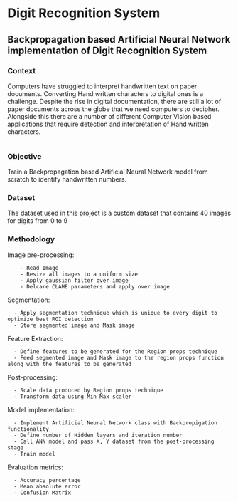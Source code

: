# Digit Recognition System 

## Backpropagation based Artificial Neural Network implementation of Digit Recognition System

### Context 
Computers have struggled to interpret handwritten text on paper documents. Converting Hand written characters to digital ones is a challenge. Despite the rise in digital documentation, there are still a lot of paper documents across the globe that we need computers to decipher. Alongside this there are a number of different Computer Vision based applications that require detection and interpretation of Hand written characters. 

```
```

### Objective 
Train a Backpropagation based Artificial Neural Network model from scratch to identify handwritten numbers. 

### Dataset
The dataset used in this project is a custom dataset that contains 40 images for digits from 0 to 9 

### Methodology

Image pre-processing: 
      
        - Read Image 
        - Resize all images to a uniform size 
        - Apply gaussian filter over image
        - Delcare CLAHE parameters and apply over image
        
Segmentation: 

      - Apply segmentation technique which is unique to every digit to optimize best ROI detection 
      - Store segmented image and Mask image 
      
Feature Extraction: 

      - Define features to be generated for the Region props technique 
      - Feed segmented image and Mask image to the region props function along with the features to be generated 

Post-processing: 

      - Scale data produced by Region props technique 
      - Transform data using Min Max scaler 
      
Model implementation: 

      - Implement Artificial Neural Network class with Backpropigation functionality
      - Define number of Hidden layers and iteration number 
      - Call ANN model and pass X, Y dataset from the post-processing stage
      - Train model 
      
Evaluation metrics: 

      - Accuracy percentage 
      - Mean absolute error 
      - Confusion Matrix 

